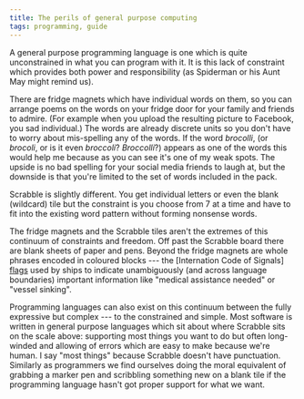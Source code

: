 ```yaml
---
title: The perils of general purpose computing
tags: programming, guide
---
```

A general purpose programming language is one which is quite
unconstrained in what you can program with it. It is this lack of
constraint which provides both power and responsibility (as Spiderman or
his Aunt May might remind us).

There are fridge magnets which have individual words on them, so you can
arrange poems on the words on your fridge door for your family and
friends to admire. (For example when you upload the resulting picture to
Facebook, you sad individual.) The words are already discrete units so
you don't have to worry about mis-spelling any of the words. If the word
_brocolli_, (or _brocoli_, or is it even _broccoli_? _Broccolli_?)
appears as one of the words this would help me because as you can see
it's one of my weak spots. The upside is no bad spelling for your
social media friends to laugh at, but the downside is that you're
limited to the set of words included in the pack.

Scrabble is slightly different. You get individual letters or even the
blank (wildcard) tile but the constraint is you choose from 7 at a time
and have to fit into the existing word pattern without forming nonsense
words.

The fridge magnets and the Scrabble tiles aren't the extremes of this
continuum of constraints and freedom. Off past the Scrabble board there
are blank sheets of paper and pens. Beyond the fridge magnets are whole
phrases encoded in coloured blocks --- the [Internation Code of Signals]
[flags] used by ships to indicate unambiguously (and across language
boundaries) important information like "medical assistance needed" or
"vessel sinking".

[flags]: <http://en.wikipedia.org/wiki/International_Code_of_Signals>
    "Flag signalling from ship to ship"

Programming languages can also exist on this continuum between the fully
expressive but complex --- to the constrained and simple.  Most software
is written in general purpose languages which sit about where Scrabble
sits on the scale above: supporting most things you want to do but often
long-winded and allowing of errors which are easy to make because we're
human. I say "most things" because Scrabble doesn't have punctuation.
Similarly as programmers we find ourselves doing the moral equivalent of
grabbing a marker pen and scribbling something new on a blank tile if
the programming language hasn't got proper support for what we want.
